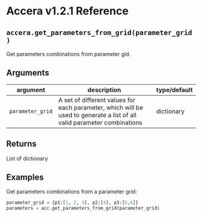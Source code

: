 [//]: # (Project: Accera)
[//]: # (Version: v1.2.1)

# Accera v1.2.1 Reference

## `accera.get_parameters_from_grid(parameter_grid)`
Get parameters combinations from parameter gid.

## Arguments

argument | description | type/default
--- | --- | ---
`parameter_grid` | A set of different values for each parameter, which will be used to generate a list of all valid parameter combinations | dictionary

## Returns
List of dictionary

## Examples

Get parameters combinations from a parameter grid:

```python
parameter_grid = {p1:[1, 2, 3], p2:[4], p3:[5,6]}
parameters = acc.get_parameters_from_grid(parameter_grid)
```

<div style="page-break-after: always;"></div>
